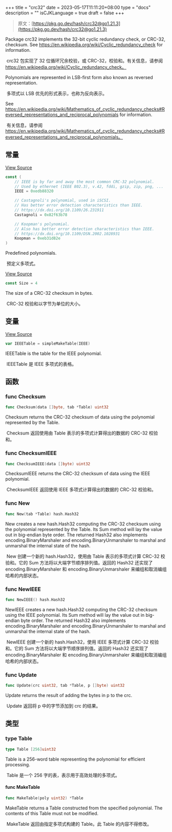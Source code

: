 +++
title = "crc32"
date = 2023-05-17T11:11:20+08:00
type = "docs"
description = ""
isCJKLanguage = true
draft = false
+++
> 原文：[https://pkg.go.dev/hash/crc32@go1.21.3](https://pkg.go.dev/hash/crc32@go1.21.3)

Package crc32 implements the 32-bit cyclic redundancy check, or CRC-32, checksum. See https://en.wikipedia.org/wiki/Cyclic_redundancy_check for information.

​	crc32 包实现了 32 位循环冗余校验，或 CRC-32，校验和。有关信息，请参阅 https://en.wikipedia.org/wiki/Cyclic_redundancy_check。

Polynomials are represented in LSB-first form also known as reversed representation.

​	多项式以 LSB 优先的形式表示，也称为反向表示。

See https://en.wikipedia.org/wiki/Mathematics_of_cyclic_redundancy_checks#Reversed_representations_and_reciprocal_polynomials for information.

​	有关信息，请参阅 https://en.wikipedia.org/wiki/Mathematics_of_cyclic_redundancy_checks#Reversed_representations_and_reciprocal_polynomials。

## 常量 

[View Source](https://cs.opensource.google/go/go/+/go1.20.1:src/hash/crc32/crc32.go;l=26)

``` go 
const (
	// IEEE is by far and away the most common CRC-32 polynomial.
	// Used by ethernet (IEEE 802.3), v.42, fddi, gzip, zip, png, ...
	IEEE = 0xedb88320

	// Castagnoli's polynomial, used in iSCSI.
	// Has better error detection characteristics than IEEE.
	// https://dx.doi.org/10.1109/26.231911
	Castagnoli = 0x82f63b78

	// Koopman's polynomial.
	// Also has better error detection characteristics than IEEE.
	// https://dx.doi.org/10.1109/DSN.2002.1028931
	Koopman = 0xeb31d82e
)
```

Predefined polynomials.

​	预定义多项式。

[View Source](https://cs.opensource.google/go/go/+/go1.20.1:src/hash/crc32/crc32.go;l=23)

``` go 
const Size = 4
```

The size of a CRC-32 checksum in bytes.

​	CRC-32 校验和以字节为单位的大小。

## 变量

[View Source](https://cs.opensource.google/go/go/+/go1.20.1:src/hash/crc32/crc32.go;l=101)

``` go 
var IEEETable = simpleMakeTable(IEEE)
```

IEEETable is the table for the IEEE polynomial.

​	IEEETable 是 IEEE 多项式的表格。

## 函数

### func Checksum 

``` go 
func Checksum(data []byte, tab *Table) uint32
```

Checksum returns the CRC-32 checksum of data using the polynomial represented by the Table.

​	Checksum 返回使用由 Table 表示的多项式计算得出的数据的 CRC-32 校验和。

### func ChecksumIEEE

```go
func ChecksumIEEE(data []byte) uint32
```

ChecksumIEEE returns the CRC-32 checksum of data using the IEEE polynomial.

​	ChecksumIEEE 返回使用 IEEE 多项式计算得出的数据的 CRC-32 校验和。

### func New

```go
func New(tab *Table) hash.Hash32
```

New creates a new hash.Hash32 computing the CRC-32 checksum using the polynomial represented by the Table. Its Sum method will lay the value out in big-endian byte order. The returned Hash32 also implements encoding.BinaryMarshaler and encoding.BinaryUnmarshaler to marshal and unmarshal the internal state of the hash.

​	New 创建一个新的 hash.Hash32，使用由 Table 表示的多项式计算 CRC-32 校验和。它的 Sum 方法将以大端字节顺序排列值。返回的 Hash32 还实现了 encoding.BinaryMarshaler 和 encoding.BinaryUnmarshaler 来编组和取消编组哈希的内部状态。

### func NewIEEE

```go
func NewIEEE() hash.Hash32
```

NewIEEE creates a new hash.Hash32 computing the CRC-32 checksum using the IEEE polynomial. Its Sum method will lay the value out in big-endian byte order. The returned Hash32 also implements encoding.BinaryMarshaler and encoding.BinaryUnmarshaler to marshal and unmarshal the internal state of the hash.

​	NewIEEE 创建一个新的 hash.Hash32，使用 IEEE 多项式计算 CRC-32 校验和。它的 Sum 方法将以大端字节顺序排列值。返回的 Hash32 还实现了 encoding.BinaryMarshaler 和 encoding.BinaryUnmarshaler 来编组和取消编组哈希的内部状态。

### func Update

```go
func Update(crc uint32, tab *Table, p []byte) uint32
```

Update returns the result of adding the bytes in p to the crc.

​	Update 返回将 p 中的字节添加到 crc 的结果。

## 类型

### type Table

```go
type Table [256]uint32
```

Table is a 256-word table representing the polynomial for efficient processing.

​	Table 是一个 256 字的表，表示用于高效处理的多项式。

#### func MakeTable

```go
func MakeTable(poly uint32) *Table
```

MakeTable returns a Table constructed from the specified polynomial. The contents of this Table must not be modified.

​	MakeTable 返回由指定多项式构建的 Table。此 Table 的内容不得修改。